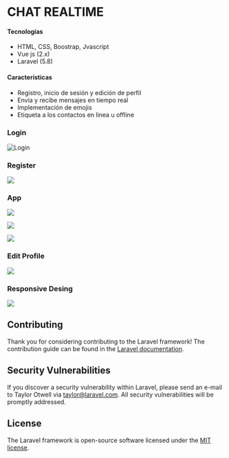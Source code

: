 # CHAT REALTIME


#### Tecnologías
- HTML, CSS, Boostrap, Jvascript
- Vue js (2.x)
- Laravel (5.8)

#### Características
- Registro, inicio de sesión y edición de perfil
- Envia y recibe mensajes en tiempo real
- Implementación de emojis
- Etiqueta a los contactos en linea u offline


### Login
![Login](https://github.githubassets.com/images/modules/logos_page/GitHub-Mark.png)

### Register
![](https://scontent.fpbc1-1.fna.fbcdn.net/v/t1.15752-9/129821740_1799918383506904_7078099408988979295_n.png?_nc_cat=109&ccb=2&_nc_sid=ae9488&_nc_ohc=12tLsJ5vp3oAX_a7aNi&_nc_ht=scontent.fpbc1-1.fna&oh=9547a4fb23e892ac575f1428b7d834ea&oe=5FFA766D)

### App
![](https://scontent.fpbc1-1.fna.fbcdn.net/v/t1.15752-9/129758366_207266947646959_7670444518753946642_n.png?_nc_cat=100&ccb=2&_nc_sid=ae9488&_nc_ohc=bDRhhaVkEdsAX_It3tz&_nc_ht=scontent.fpbc1-1.fna&oh=b2c506807e99b6aa3b2f36d722f5949b&oe=5FFADB5E)

![](https://scontent.fpbc1-1.fna.fbcdn.net/v/t1.15752-9/130101949_1290989351274383_8931460628859630419_n.png?_nc_cat=110&ccb=2&_nc_sid=ae9488&_nc_ohc=E4UGA7XmDvgAX_XGeoo&_nc_ht=scontent.fpbc1-1.fna&oh=5d58fd713a3ce7065d440b69fb3ca847&oe=5FFAA41C)

![](https://scontent.fpbc1-1.fna.fbcdn.net/v/t1.15752-9/130310057_1298683947161605_4125317283582352219_n.png?_nc_cat=110&ccb=2&_nc_sid=ae9488&_nc_ohc=tw6PewcBRZgAX--jLL-&_nc_ht=scontent.fpbc1-1.fna&oh=aabe3426fe79f26f532342be4c83dcf6&oe=5FFA3C6A)

### Edit Profile
![](https://scontent.fpbc1-1.fna.fbcdn.net/v/t1.15752-9/130559614_397026044749670_920655826593160680_n.png?_nc_cat=108&ccb=2&_nc_sid=ae9488&_nc_ohc=uS94sLB6I9UAX-2ftTu&_nc_ht=scontent.fpbc1-1.fna&oh=2061fa66d29210f9735e48fda89ac38e&oe=5FFBBB91)

### Responsive Desing
![](https://scontent.fpbc1-1.fna.fbcdn.net/v/t1.15752-9/130191098_868380183936346_8863404719828269221_n.png?_nc_cat=108&ccb=2&_nc_sid=ae9488&_nc_ohc=nrm5Zd8zqZsAX82DkQF&_nc_oc=AQmdFvGAmbTMeA9799f-cMt1dZOYxn9RZ7BwdsMtynBCvsMskpjGDqpI2Fo8N2v8Wqk&_nc_ht=scontent.fpbc1-1.fna&oh=d2806ccbb148bb72c51a421e61c59d51&oe=5FF88AF7)
## Contributing

Thank you for considering contributing to the Laravel framework! The contribution guide can be found in the [Laravel documentation](https://laravel.com/docs/contributions).

## Security Vulnerabilities

If you discover a security vulnerability within Laravel, please send an e-mail to Taylor Otwell via [taylor@laravel.com](mailto:taylor@laravel.com). All security vulnerabilities will be promptly addressed.

## License

The Laravel framework is open-source software licensed under the [MIT license](https://opensource.org/licenses/MIT).
